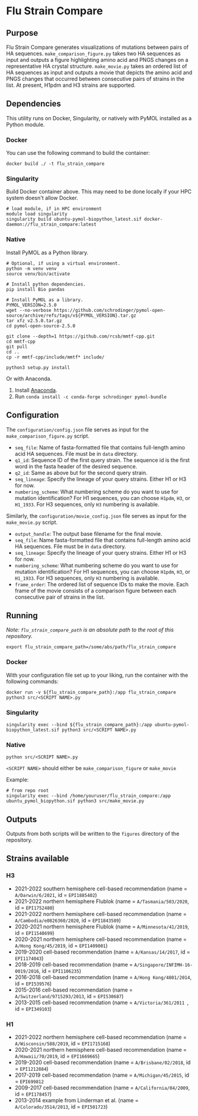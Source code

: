 # Flu Strain Compare

## Purpose

Flu Strain Compare generates visualizations of mutations between pairs of HA sequences. `make_comparison_figure.py` takes two HA sequences as input and outputs a figure highlighting amino acid and PNGS changes on a representative HA crystal structure. `make_movie.py` takes an ordered list of HA sequences as input and outputs a movie that depicts the amino acid and PNGS changes that occurred between consecutive pairs of strains in the list. At present, H1pdm and H3 strains are supported.

## Dependencies

This utility runs on Docker, Singularity, or natively with PyMOL installed as a Python module.


### Docker

You can use the following command to build the container:

```
docker build ./ -t flu_strain_compare
```

### Singularity

Build Docker container above. This may need to be done locally if your HPC system doesn't allow Docker.

```
# load module, if in HPC environment
module load singularity
singularity build ubuntu-pymol-biopython_latest.sif docker-daemon://flu_strain_compare:latest
```

### Native

Install PyMOL as a Python library.

```
# Optional, if using a virtual environment.
python -m venv venv
source venv/bin/activate

# Install python dependencies.
pip install Bio pandas

# Install PyMOL as a library.
PYMOL_VERSION=2.5.0
wget --no-verbose https://github.com/schrodinger/pymol-open-source/archive/refs/tags/v${PYMOL_VERSION}.tar.gz
tar xfz v2.5.0.tar.gz
cd pymol-open-source-2.5.0

git clone --depth=1 https://github.com/rcsb/mmtf-cpp.git
cd mmtf-cpp
git pull
cd ..
cp -r mmtf-cpp/include/mmtf* include/

python3 setup.py install
```

Or with Anaconda.

1. Install [Anaconda](https://docs.anaconda.com/anaconda/install/index.html).
2. Run `conda install -c conda-forge schrodinger pymol-bundle`


## Configuration

The `configuration/config.json` file serves as input for the `make_comparison_figure.py` script.

* `seq_file`: Name of fasta-formatted file that contains full-length amino acid HA sequences. File must be in `data` directory.
* `q1_id`: Sequence ID of the first query strain. The sequence id is the first word in the fasta header of the desired sequence.
* `q2_id`: Same as above but for the second query strain.
* `seq_lineage`: Specify the lineage of your query strains. Either H1 or H3 for now.
* `numbering_scheme`: What numbering scheme do you want to use for mutation identification? For H1 sequences, you can choose `H1pdm`, `H3`, or `H1_1933`. For H3 sequences, only `H3` numbering is available.

Similarly, the `configuration/movie_config.json` file serves as input for the `make_movie.py` script.
* `output_handle`: The output base filename for the final movie.
* `seq_file`: Name fasta-formatted file that contains full-length amino acid HA sequences. File must be in `data` directory.
* `seq_lineage`: Specify the lineage of your query strains. Either H1 or H3 for now.
* `numbering_scheme`: What numbering scheme do you want to use for mutation identification? For H1 sequences, you can choose `H1pdm`, `H3`, or `H1_1933`. For H3 sequences, only `H3` numbering is available.
* `frame_order`: The ordered list of sequence IDs to make the movie. Each frame of the movie consists of a comparison figure between each consecutive pair of strains in the list.

## Running


_Note: `flu_strain_compare_path` is an absolute path to the root of this repository._

```
export flu_strain_compare_path=/some/abs/path/flu_strain_compare
```

### Docker

With your configuration file set up to your liking, run the container with the following commands:


```
docker run -v ${flu_strain_compare_path}:/app flu_strain_compare python3 src/<SCRIPT NAME>.py
```

### Singularity

```
singularity exec --bind ${flu_strain_compare_path}:/app ubuntu-pymol-biopython_latest.sif python3 src/<SCRIPT NAME>.py
```

### Native

```
python src/<SCRIPT NAME>.py
```

`<SCRIPT NAME>` should either be `make_comparison_figure` or `make_movie`


Example:

```
# from repo root
singularity exec --bind /home/youruser/flu_strain_compare:/app ubuntu_pymol_biopython.sif python3 src/make_movie.py
```

## Outputs

Outputs from both scripts will be written to the `figures` directory of the repository.

## Strains available
### H3
* 2021-2022 southern hemisphere cell-based recommendation (name = `A/Darwin/6/2021`, id = `EPI1885402`)
* 2021-2022 northern hemisphere Flublok (name = `A/Tasmania/503/2020`, id = `EPI1752480`)
* 2021-2022 northern hemisphere cell-based recommendation (name = `A/Cambodia/e0826360/2020`, id =  `EPI1843589`)
* 2020-2021 northern hemisphere Flublok (name = `A/Minnesota/41/2019`, id = `EPI1548699`)
* 2020-2021 northern hemisphere cell-based recommendation (name = `A/Hong Kong/45/2019`, id = `EPI1409001`) 
* 2019-2020 cell-based recommendation (name = `A/Kansas/14/2017`, id = `EPI1174043`)
* 2018-2019 cell-based recommendation (name = `A/Singapore/INFIMH-16-0019/2016`, id = `EPI1106235`)
* 2016-2018 cell-based recommendation (name = `A/Hong Kong/4801/2014`, id = `EPI539576`)
* 2015-2016 cell-based recommendation (name = `A/Switzerland/9715293/2013`, id = `EPI530687`)
* 2013-2015 cell-based recommendation (name = `A/Victoria/361/2011 `, id = `EPI349103`)
### H1
* 2021-2022 northern hemisphere cell-based recommendation (name = `A/Wisconsin/588/2019`, id = `EPI1715168`)
* 2020-2021 northern hemisphere cell-based recommendation (name = `A/Hawaii/70/2019`, id = `EPI1669665`) 
* 2019-2020 cell-based recommendation (name = `A/Brisbane/02/2018`, id = `EPI1212884`)
* 2017-2019 cell-based recommendation (name = `A/Michigan/45/2015`, id = `EPI699812`
* 2009-2017 cell-based recommendation (name = `A/California/04/2009`, id = `EPI178457`)
* 2013-2014 example from Linderman et al. (name = `A/Colorado/3514/2013`, id = `EPI501723`)
